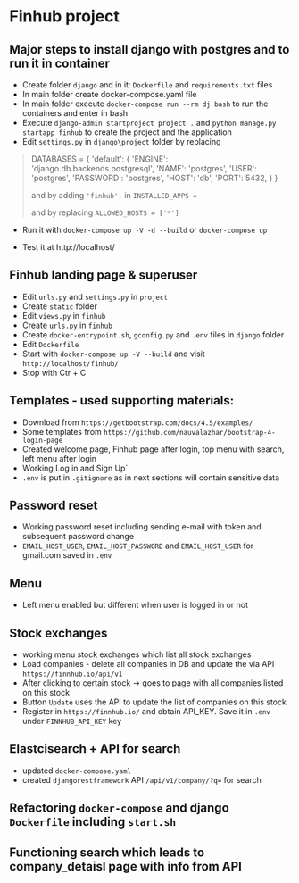 # Finhub project

## Major steps to install django with postgres and to run it in container
* Create folder `django` and in it: `Dockerfile` and `requirements.txt` files
* In main folder create docker-compose.yaml file
* In main folder execute `docker-compose run --rm dj bash` to run the containers and enter in bash
* Execute `django-admin startproject project .` and `python manage.py startapp finhub` to create the project and the application
* Edit `settings.py` in `django\project` folder by replacing 

>DATABASES = {
>    'default': {
>        'ENGINE': 'django.db.backends.postgresql',
>        'NAME': 'postgres',
>        'USER': 'postgres',
>        'PASSWORD': 'postgres',
>        'HOST': 'db',
>        'PORT': 5432,
>    }
>}
>
>and by adding `'finhub',` in `INSTALLED_APPS =`
>
>and by replacing `ALLOWED_HOSTS = ['*']`
>

* Run it with `docker-compose up -V -d --build` or `docker-compose up`

* Test it at http://localhost/

## Finhub landing page & superuser
* Edit `urls.py` and `settings.py` in `project`
* Create `static` folder
* Edit `views.py` in `finhub`
* Create `urls.py` in `finhub`
* Create `docker-entrypoint.sh`, `gconfig.py` and `.env` files in `django` folder
* Edit `Dockerfile`
* Start with `docker-compose up -V --build` and visit `http://localhost/finhub/`
* Stop with Ctr + C

## Templates - used supporting materials:
* Download from `https://getbootstrap.com/docs/4.5/examples/`
* Some templates from `https://github.com/nauvalazhar/bootstrap-4-login-page`
* Created welcome page, Finhub page after login, top menu with search, left menu after login
* Working Log in and Sign Up`
* `.env` is put in `.gitignore` as in next sections will contain sensitive data

## Password reset 
* Working password reset including sending e-mail with token and subsequent password change
* `EMAIL_HOST_USER`, `EMAIL_HOST_PASSWORD` and `EMAIL_HOST_USER` for gmail.com saved in `.env`

## Menu
* Left menu enabled but different when user is logged in or not

## Stock exchanges
* working menu stock exchanges which list all stock exchanges
* Load companies - delete all companies in DB and update the via API `https://finnhub.io/api/v1`
* After clicking to certain stock -> goes to page with all companies listed on this stock
* Button `Update` uses the API to update the list of companies on this stock
* Register in `https://finnhub.io/` and obtain API_KEY. Save it in `.env` under `FINNHUB_API_KEY` key


## Elastcisearch + API for search
* updated `docker-compose.yaml`
* created `djangorestframework` API `/api/v1/company/?q=` for search

## Refactoring `docker-compose` and django `Dockerfile` including `start.sh`

## Functioning search which leads to company_detaisl page with info from API

